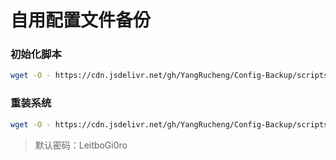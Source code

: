 # 自用配置文件备份

### 初始化脚本

```bash
wget -O - https://cdn.jsdelivr.net/gh/YangRucheng/Config-Backup/scripts/init.sh | bash
```

### 重装系统

```bash
wget -O - https://cdn.jsdelivr.net/gh/YangRucheng/Config-Backup/scripts/reinstall.sh | bash -s -- -debian
```

> 默认密码：LeitboGi0ro